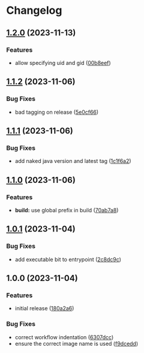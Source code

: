 # Changelog

## [1.2.0](https://github.com/AnthonyPorthouse/minecraft-server/compare/v1.1.2...v1.2.0) (2023-11-13)


### Features

* allow specifying uid and gid ([00b8eef](https://github.com/AnthonyPorthouse/minecraft-server/commit/00b8eef16d25fea689e391fff0082da518b3f3c1))

## [1.1.2](https://github.com/AnthonyPorthouse/minecraft-server/compare/v1.1.1...v1.1.2) (2023-11-06)


### Bug Fixes

* bad tagging on release ([5e0cf66](https://github.com/AnthonyPorthouse/minecraft-server/commit/5e0cf66d03382e5fb3e17ecd7601c1d251707081))

## [1.1.1](https://github.com/AnthonyPorthouse/minecraft-server/compare/v1.1.0...v1.1.1) (2023-11-06)


### Bug Fixes

* add naked java version and latest tag ([1c1f6a2](https://github.com/AnthonyPorthouse/minecraft-server/commit/1c1f6a285497adbbbe585dd84b3a79dc217c6748))

## [1.1.0](https://github.com/AnthonyPorthouse/minecraft-server/compare/v1.0.1...v1.1.0) (2023-11-06)


### Features

* **build:** use global prefix in build ([70ab7a8](https://github.com/AnthonyPorthouse/minecraft-server/commit/70ab7a8d66ce84a03b6388d09ba9ab1852577272))

## [1.0.1](https://github.com/AnthonyPorthouse/minecraft-server/compare/v1.0.0...v1.0.1) (2023-11-04)


### Bug Fixes

* add executable bit to entrypoint ([2c8dc9c](https://github.com/AnthonyPorthouse/minecraft-server/commit/2c8dc9ca9f1836a95ad192b8946bd4f0a507a839))

## 1.0.0 (2023-11-04)


### Features

* initial release ([180a2a6](https://github.com/AnthonyPorthouse/minecraft-server/commit/180a2a690a41c8aa9ce19301fea4bb30c101f599))


### Bug Fixes

* correct workflow indentation ([6307dcc](https://github.com/AnthonyPorthouse/minecraft-server/commit/6307dcca74b131f2bef40b86a3538516b4a20b7b))
* ensure the correct image name is used ([f9dcedd](https://github.com/AnthonyPorthouse/minecraft-server/commit/f9dcedd7e7cf28283abbb50f24382d3ceb90ae40))
